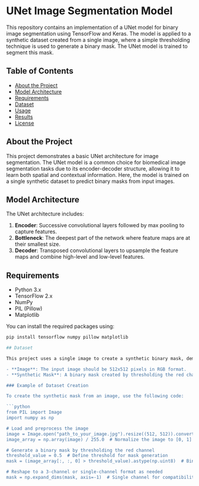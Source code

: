 # UNet Image Segmentation Model

This repository contains an implementation of a UNet model for binary image segmentation using TensorFlow and Keras. The model is applied to a synthetic dataset created from a single image, where a simple thresholding technique is used to generate a binary mask. The UNet model is trained to segment this mask.

## Table of Contents

- [About the Project](#about-the-project)
- [Model Architecture](#model-architecture)
- [Requirements](#requirements)
- [Dataset](#dataset)
- [Usage](#usage)
- [Results](#results)
- [License](#license)

## About the Project

This project demonstrates a basic UNet architecture for image segmentation. The UNet model is a common choice for biomedical image segmentation tasks due to its encoder-decoder structure, allowing it to learn both spatial and contextual information. Here, the model is trained on a single synthetic dataset to predict binary masks from input images.

## Model Architecture

The UNet architecture includes:
1. **Encoder**: Successive convolutional layers followed by max pooling to capture features.
2. **Bottleneck**: The deepest part of the network where feature maps are at their smallest size.
3. **Decoder**: Transposed convolutional layers to upsample the feature maps and combine high-level and low-level features.

## Requirements

- Python 3.x
- TensorFlow 2.x
- NumPy
- PIL (Pillow)
- Matplotlib

You can install the required packages using:
```bash
pip install tensorflow numpy pillow matplotlib

## Dataset

This project uses a single image to create a synthetic binary mask, demonstrating the UNet model's segmentation capabilities. The mask is generated by applying a simple threshold to the red channel of the input image. Below are details on how the dataset is structured:

- **Image**: The input image should be 512x512 pixels in RGB format.
- **Synthetic Mask**: A binary mask created by thresholding the red channel of the image.

### Example of Dataset Creation

To create the synthetic mask from an image, use the following code:

```python
from PIL import Image
import numpy as np

# Load and preprocess the image
image = Image.open("path_to_your_image.jpg").resize((512, 512)).convert("RGB")
image_array = np.array(image) / 255.0  # Normalize the image to [0, 1] range

# Generate a binary mask by thresholding the red channel
threshold_value = 0.5  # Define threshold for mask generation
mask = (image_array[:, :, 0] > threshold_value).astype(np.uint8)  # Binary mask based on red channel

# Reshape to a 3-channel or single-channel format as needed
mask = np.expand_dims(mask, axis=-1)  # Single channel for compatibility with the model

